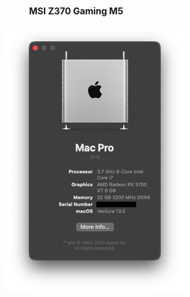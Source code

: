 ## <p align="center">MSI Z370 Gaming M5</p>

<img align="right" width="417" height="619" src="https://github.com/JackGannonUK/HackintoshEFI/blob/main/assets/about-this-mac.png">
